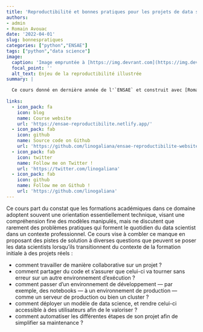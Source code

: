 ```yaml
---
title: 'Reproductibilité et bonnes pratiques pour les projets de data science'
authors:
- admin
- Romain Avouac
date: '2022-04-01'
slug: bonnespratiques
categories: ["python","ENSAE"]
tags: ["python","data science"]
image:
  caption: 'Image empruntée à [https://img.devrant.com](https://img.devrant.com/devrant/rant/r_174386_yx6zV.jpg)'
  focal_point: ''
  alt_text: Enjeu de la reproductibilité illustrée
summary: |

  Ce cours donné en dernière année de l'`ENSAE` et construit avec [Romain Avouac](https://github.com/avouacr) est disponible sur le site web https://ensae-reproductibilite.netlify.app/ (dépôt <a href="https://github.com/linogaliana/ensae-reproductibilite-website" class="github"><i class="fab fa-github"></i></a>).
  
links:
  - icon_pack: fa
    icon: blog
    name: Course website
    url: 'https://ensae-reproductibilite.netlify.app/'
  - icon_pack: fab
    icon: github
    name: Source code on Github
    url: 'https://github.com/linogaliana/ensae-reproductibilite-website'
  - icon_pack: fab
    icon: twitter
    name: Follow me on Twitter !
    url: 'https://twitter.com/linogaliana'
  - icon_pack: fab
    icon: github
    name: Follow me on Github !
    url: 'https://github.com/linogaliana'
---
```


  Ce cours part du constat que les formations académiques dans ce domaine adoptent souvent une orientation essentiellement technique, visant une compréhension fine des modèles manipulés, mais ne discutent que rarement des problèmes pratiques qui forment le quotidien du data scientist dans un contexte professionnel. Ce cours vise à combler ce manque en proposant des pistes de solution à diverses questions que peuvent se poser les data scientists lorsqu’ils transitionnent du contexte de la formation initiale à des projets réels :

  * comment travailler de manière collaborative sur un projet ?
  * comment partager du code et s’assurer que celui-ci va tourner sans erreur sur un autre environnement d’exécution ?
  * comment passer d’un environnement de développement — par exemple, des notebooks — à un environnement de production — comme un serveur de production ou bien un cluster ?
  * comment déployer un modèle de data science, et rendre celui-ci accessible à des utilisateurs afin de le valoriser ?
  * comment automatiser les différentes étapes de son projet afin de simplifier sa maintenance ?

